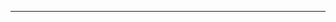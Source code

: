<!--
CO_OP_TRANSLATOR_METADATA:
{
  "original_hash": "661bbc8e2592ebbb96aa84b1462f5755",
  "translation_date": "2025-08-28T20:37:21+00:00",
  "source_file": "03-Core-Generative-AI-Techniques/README.md",
  "language_code": "it"
}
-->


---

